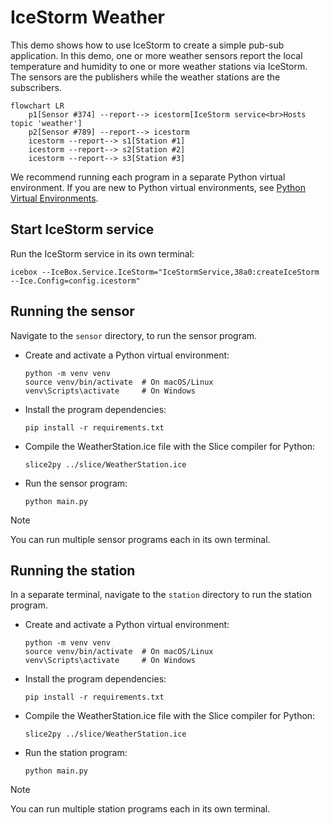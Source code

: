 # IceStorm Weather

This demo shows how to use IceStorm to create a simple pub-sub application. In this demo, one or more weather sensors
report the local temperature and humidity to one or more weather stations via IceStorm. The sensors are the publishers
while the weather stations are the subscribers.

```mermaid
flowchart LR
    p1[Sensor #374] --report--> icestorm[IceStorm service<br>Hosts topic 'weather']
    p2[Sensor #789] --report--> icestorm
    icestorm --report--> s1[Station #1]
    icestorm --report--> s2[Station #2]
    icestorm --report--> s3[Station #3]
```

We recommend running each program in a separate Python virtual environment. If you are new to Python virtual
environments, see [Python Virtual Environments].

## Start IceStorm service

Run the IceStorm service in its own terminal:

```shell
icebox --IceBox.Service.IceStorm="IceStormService,38a0:createIceStorm --Ice.Config=config.icestorm"
```

## Running the sensor

Navigate to the `sensor` directory, to run the sensor program.

- Create and activate a Python virtual environment:

    ```shell
    python -m venv venv
    source venv/bin/activate  # On macOS/Linux
    venv\Scripts\activate     # On Windows
    ```

- Install the program dependencies:

    ```shell
    pip install -r requirements.txt
    ```

- Compile the WeatherStation.ice file with the Slice compiler for Python:

    ```shell
    slice2py ../slice/WeatherStation.ice
    ```

- Run the sensor program:

    ```shell
    python main.py
    ```

>[!NOTE]
> You can run multiple sensor programs each in its own terminal.

## Running the station

In a separate terminal, navigate to the `station` directory to run the station program.

- Create and activate a Python virtual environment:

    ```shell
    python -m venv venv
    source venv/bin/activate  # On macOS/Linux
    venv\Scripts\activate     # On Windows
    ```

- Install the program dependencies:

    ```shell
    pip install -r requirements.txt
    ```

- Compile the WeatherStation.ice file with the Slice compiler for Python:

    ```shell
    slice2py ../slice/WeatherStation.ice
    ```

- Run the station program:

    ```shell
    python main.py
    ```

>[!NOTE]
> You can run multiple station programs each in its own terminal.

[Python Virtual Environments]: https://docs.python.org/3/tutorial/venv.html

